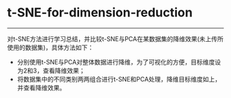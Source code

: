 # t-SNE-for-dimension-reduction
---
对t-SNE方法进行学习总结，并比较t-SNE与PCA在某数据集的降维效果(未上传所使用的数据集)，具体方法如下：
* 分别使用t-SNE与PCA对整体数据进行降维，为了可视化的方便，目标维度设为2和3，查看降维效果；
* 将数据集中的不同类别两两组合进行t-SNE和PCA处理，降维目标维度如上，并查看降维效果。


